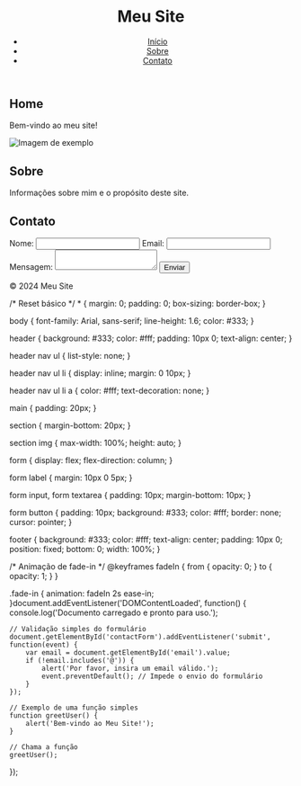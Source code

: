 <!DOCTYPE html>
<html lang="pt-BR">
<head>
    <meta charset="UTF-8">
    <meta name="viewport" content="width=device-width, initial-scale=1.0">
    <title>Meu Site</title>
    <link rel="stylesheet" href="styles.css">
</head>
<body>
    <header>
        <h1>Meu Site</h1>
        <nav>
            <ul>
                <li><a href="#home">Início</a></li>
                <li><a href="#about">Sobre</a></li>
                <li><a href="#contact">Contato</a></li>
            </ul>
        </nav>
    </header>
    <main>
        <section id="home">
            <h2>Home</h2>
            <p>Bem-vindo ao meu site!</p>
            <img src="https://via.placeholder.com/800x400" alt="Imagem de exemplo">
        </section>
        <section id="about">
            <h2>Sobre</h2>
            <p>Informações sobre mim e o propósito deste site.</p>
        </section>
        <section id="contact">
            <h2>Contato</h2>
            <form id="contactForm" action="/submit" method="post">
                <label for="name">Nome:</label>
                <input type="text" id="name" name="name" required>
                <label for="email">Email:</label>
                <input type="email" id="email" name="email" required>
                <label for="message">Mensagem:</label>
                <textarea id="message" name="message" required></textarea>
                <button type="submit">Enviar</button>
            </form>
        </section>
    </main>
    <footer>
        <p>&copy; 2024 Meu Site</p>
    </footer>
    <script src="script.js"></script>
</body>
</html>/* Reset básico */
* {
    margin: 0;
    padding: 0;
    box-sizing: border-box;
}

body {
    font-family: Arial, sans-serif;
    line-height: 1.6;
    color: #333;
}

header {
    background: #333;
    color: #fff;
    padding: 10px 0;
    text-align: center;
}

header nav ul {
    list-style: none;
}

header nav ul li {
    display: inline;
    margin: 0 10px;
}

header nav ul li a {
    color: #fff;
    text-decoration: none;
}

main {
    padding: 20px;
}

section {
    margin-bottom: 20px;
}

section img {
    max-width: 100%;
    height: auto;
}

form {
    display: flex;
    flex-direction: column;
}

form label {
    margin: 10px 0 5px;
}

form input, form textarea {
    padding: 10px;
    margin-bottom: 10px;
}

form button {
    padding: 10px;
    background: #333;
    color: #fff;
    border: none;
    cursor: pointer;
}

footer {
    background: #333;
    color: #fff;
    text-align: center;
    padding: 10px 0;
    position: fixed;
    bottom: 0;
    width: 100%;
}

/* Animação de fade-in */
@keyframes fadeIn {
    from {
        opacity: 0;
    }
    to {
        opacity: 1;
    }
}

.fade-in {
    animation: fadeIn 2s ease-in;
}document.addEventListener('DOMContentLoaded', function() {
    console.log('Documento carregado e pronto para uso.');

    // Validação simples do formulário
    document.getElementById('contactForm').addEventListener('submit', function(event) {
        var email = document.getElementById('email').value;
        if (!email.includes('@')) {
            alert('Por favor, insira um email válido.');
            event.preventDefault(); // Impede o envio do formulário
        }
    });

    // Exemplo de uma função simples
    function greetUser() {
        alert('Bem-vindo ao Meu Site!');
    }

    // Chama a função
    greetUser();
});
